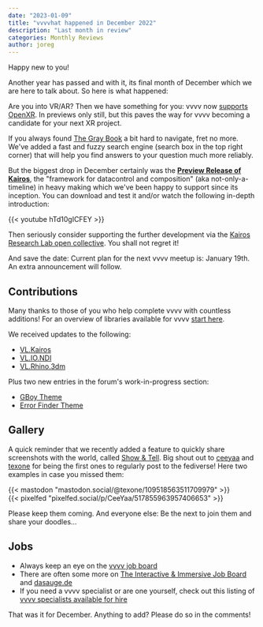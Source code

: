 ```yaml
---
date: "2023-01-09"
title: "vvvvhat happened in December 2022"
description: "Last month in review"
categories: Monthly Reviews
author: joreg
---
```


Happy new to you!

Another year has passed and with it, its final month of December which we are here to talk about. So here is what happened:

Are you into VR/AR? Then we have something for you: vvvv now [supports OpenXR](https://visualprogramming.net/blog/2022/introducing-support-for-openxr/). In previews only still, but this paves the way for vvvv becoming a candidate for your next XR project.

If you always found [The Gray Book](https://thegraybook.vvvv.org) a bit hard to navigate, fret no more. We've added a fast and fuzzy search engine (search box in the top right corner) that will help you find answers to your question much more reliably.


But the biggest drop in December certainly was the **[Preview Release of Kairos](https://opencollective.com/kairos-research-lab/updates/christmas-2022-kairos-preview-release)**, the "framework for datacontrol and composition" (aka not-only-a-timeline) in heavy making which we've been happy to support since its inception. You can download and test it and/or watch the following in-depth introduction:

{{< youtube hTd10gICFEY >}}

Then seriously consider supporting the further development via the [Kairos Research Lab open collective](https://opencollective.com/kairos-research-lab). You shall not regret it!

And save the date: Current plan for the next vvvv meetup is: January 19th. An extra announcement will follow.

## Contributions
Many thanks to those of you who help complete vvvv with countless additions! For an overview of libraries available for vvvv [start here](https://thegraybook.vvvv.org/reference/libraries/overview.html).

We received updates to the following:
- [VL.Kairos](https://www.nuget.org/packages/VL.Kairos)
- [VL.IO.NDI](https://www.nuget.org/packages/VL.IO.NDI)
- [VL.Rhino.3dm](https://www.nuget.org/packages/VL.Rhino.3dm)

Plus two new entries in the forum's work-in-progress section:
- [GBoy Theme](https://discourse.vvvv.org/t/gboy-theme/21124/)
- [Error Finder Theme](https://discourse.vvvv.org/t/errorfinder-theme-for-gamma/21114/)

## Gallery
A quick reminder that we recently added a feature to quickly share screenshots with the world, called [Show & Tell](https://visualprogramming.net/blog/2022/introducing-show-tell/). Big shout out to [ceeyaa](https://pixelfed.social/ceeyaa) and [texone](https://mastodon.social/@texone) for being the first ones to regularly post to the fediverse! Here two examples in case you missed them: 

{{< mastodon "mastodon.social/@texone/109518563511709979" >}}  
{{< pixelfed "pixelfed.social/p/CeeYaa/517855963957406653" >}} 

Please keep them coming. And everyone else: Be the next to join them and share your doodles...

## Jobs

- Always keep an eye on the [vvvv job board](https://discourse.vvvv.org/c/jobs)
- There are often some more on [The Interactive & Immersive Job Board](https://jobs.interactiveimmersive.io/?s=vvvv&post_type=job_listing&orderby=date) and [dasauge.de](https://dasauge.de/sta/Vvvv/)
- If you need a vvvv specialist or are one yourself, check out this listing of [vvvv specialists available for hire](https://legacy.vvvv.org/documentation/vvvv-specialists-available-for-hire)

That was it for December. Anything to add? Please do so in the comments!